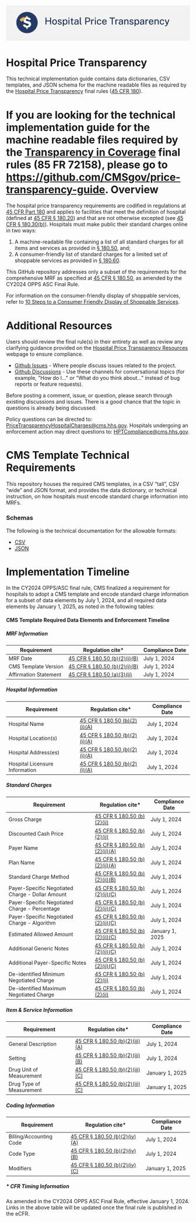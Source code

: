 [![CMS Transparency in Coverage](resources/images/HPT_banner.png?raw=true "Hospital Price Transparency")](https://www.cms.gov/priorities/key-initiatives/hospital-price-transparency)

# Hospital Price Transparency 
This technical implementation guide contains data dictionaries, CSV templates, and JSON schema for the machine readable files as required by the [Hospital Price Transparency](https://www.cms.gov/priorities/key-initiatives/hospital-price-transparency) final rules ([45 CFR 180](https://www.ecfr.gov/current/title-45/subtitle-A/subchapter-E/part-180)).

If you are looking for the technical implementation guide for the machine readable files required by the [Transparency in Coverage](https://www.cms.gov/priorities/key-initiatives/healthplan-price-transparency) final rules (85 FR 72158), please go to https://github.com/CMSgov/price-transparency-guide.
Overview
========

The hospital price transparency requirements are codified in regulations at [45 CFR Part 180](https://www.ecfr.gov/current/title-45/subtitle-A/subchapter-E/part-180) and applies to facilities that meet the definition of hospital (defined at [45 CFR § 180.20](https://www.ecfr.gov/current/title-45/subtitle-A/subchapter-E/part-180/subpart-B/section-180.20)) and that are not otherwise excepted (see [45 CFR § 180.30(b)](https://www.ecfr.gov/current/title-45/part-180/section-180.30#p-180.30(b))).  Hospitals must make public their standard charges online in two ways: 

1.	A machine-readable file containing a list of all standard charges for all items and services as provided in [§ 180.50](https://www.ecfr.gov/current/title-45/subtitle-A/subchapter-E/part-180/subpart-B/section-180.50), and;
1.	A consumer-friendly list of standard charges for a limited set of shoppable services as provided in [§ 180.60](https://www.ecfr.gov/current/title-45/subtitle-A/subchapter-E/part-180/subpart-B/section-180.60).

This GitHub repository addresses only a subset of the requirements for the comprehensive MRF as specified at [45 CFR § 180.50](https://www.ecfr.gov/current/title-45/subtitle-A/subchapter-E/part-180/subpart-B/section-180.50), as amended by the CY2024 OPPS ASC Final Rule.

For information on the consumer-friendly display of shoppable services, refer to [10 Steps to a Consumer Friendly Display of Shoppable Services](https://www.cms.gov/files/document/steps-making-public-standard-charges-shoppable-services.pdf).

Additional Resources
====================

Users should review the final rule(s) in their entirety as well as review any clarifying guidance provided on the [Hospital Price Transparency Resources](https://www.cms.gov/hospital-price-transparency/resources) webpage to ensure compliance.

* [Github Issues](https://guides.github.com/features/issues/) - Where people discuss issues related to the project.
* [Github Discussions](https://github.com/CMSgov/hospital-price-transparency/discussions) - Use these channels for conversational topics (for example, "How do I&hellip;" or "What do you think about&hellip;" instead of bug reports or feature requests).

Before posting a comment, issue, or question, please search through existing discussions and issues. There is a good chance that the topic in questions is already being discussed.

Policy questions can be directed to: PriceTransparencyHospitalCharges@cms.hhs.gov. Hospitals undergoing an enforcement action may direct questions to: HPTCompliance@cms.hhs.gov.

CMS Template Technical Requirements
===================================

This repository houses the required CMS templates, in a CSV “tall”, CSV “wide” and JSON format, and provides the data dictionary, or technical instruction, on how hospitals must encode standard charge information into MRFs.

### Schemas
The following is the technical documentation for the allowable formats:
* [CSV](https://github.com/CMSgov/hospital-price-transparency/tree/master/documentation/CSV)
* [JSON](https://github.com/CMSgov/hospital-price-transparency/tree/master/documentation/JSON)

Implementation Timeline
====================
In the CY2024 OPPS/ASC final rule, CMS finalized a requirement for hospitals to adopt a CMS template and encode standard charge information for a subset of data elements by July 1, 2024, and all required data elements by January 1, 2025, as noted in the following tables:

#### CMS Template Required Data Elements and Enforcement Timeline

#####  MRF Information 
| Requirement | Regulation cite* | Compliance Date |
| ------------- | --------------- | --------------- |
| MRF Date | [45 CFR § 180.50 (b)(2)(i)(B)](#-cfr-timing-information) | July 1, 2024 |
| CMS Template Version | [45 CFR § 180.50 (b)(2)(i)(B)](#-cfr-timing-information) | July 1, 2024 |
| Affirmation Statement | [45 CFR § 180.50 (a)(3)(ii)](#-cfr-timing-information) | July 1, 2024 |
##### Hospital Information 
| Requirement | Regulation cite* | Compliance Date |
| ------------- | --------------- | --------------- |
| Hospital Name | [45 CFR § 180.50 (b)(2)(i)(A)](#-cfr-timing-information) | July 1, 2024 |
| Hospital Location(s) | [45 CFR § 180.50 (b)(2)(i)(A)](#-cfr-timing-information) | July 1, 2024 |
| Hospital Address(es) | [45 CFR § 180.50 (b)(2)(i)(A)](#-cfr-timing-information) | July 1, 2024 |
| Hospital Licensure Information | [45 CFR § 180.50 (b)(2)(i)(A)](#-cfr-timing-information) | July 1, 2024 |
##### Standard Charges
| Requirement | Regulation cite* | Compliance Date |
| ------------- | --------------- | --------------- |
| Gross Charge | [45 CFR § 180.50 (b)(2)(ii)](#-cfr-timing-information) | July 1, 2024 |
| Discounted Cash Price | [45 CFR § 180.50 (b)(2)(ii)](#-cfr-timing-information) | July 1, 2024 |
| Payer Name | [45 CFR § 180.50 (b)(2)(ii)(A)](#-cfr-timing-information) | July 1, 2024 |
| Plan Name | [45 CFR § 180.50 (b)(2)(ii)(A)](#-cfr-timing-information) | July 1, 2024 |
| Standard Charge Method | [45 CFR § 180.50 (b)(2)(ii)(B)](#-cfr-timing-information) | July 1, 2024 |
| Payer-Specific Negotiated Charge - Dollar Amount | [45 CFR § 180.50 (b)(2)(ii)(C)](#-cfr-timing-information) | July 1, 2024 |
| Payer-Specific Negotiated Charge - Percentage | [45 CFR § 180.50 (b)(2)(ii)(C)](#-cfr-timing-information) | July 1, 2024 |
| Payer-Specific Negotiated Charge - Algorithm | [45 CFR § 180.50 (b)(2)(ii)(C)](#-cfr-timing-information) | July 1, 2024 |
| Estimated Allowed Amount | [45 CFR § 180.50 (b)(2)(ii)(C)](#-cfr-timing-information) | January 1, 2025 |
| Additional Generic Notes | [45 CFR § 180.50 (b)(2)(ii)(C)](#-cfr-timing-information) | July 1, 2024 |
| Additional Payer-Specific Notes | [45 CFR § 180.50 (b)(2)(ii)(C)](#-cfr-timing-information) | July 1, 2024 |
| De-identified Minimum Negotiated Charge| [45 CFR § 180.50 (b)(2)(ii)](#-cfr-timing-information) | July 1, 2024 |
| De-identified Maximum Negotiated Charge| [45 CFR § 180.50 (b)(2)(ii)](#-cfr-timing-information) | July 1, 2024 |
##### Item & Service Information
| Requirement | Regulation cite* | Compliance Date |
| ------------- | --------------- | --------------- |
| General Description | [45 CFR § 180.50 (b)(2)(iii)(A)](#-cfr-timing-information) | July 1, 2024 |
| Setting | [45 CFR § 180.50 (b)(2)(iii)(B)](#-cfr-timing-information) | July 1, 2024 |
| Drug Unit of Measurement | [45 CFR § 180.50 (b)(2)(iii)(C)](#-cfr-timing-information) | January 1, 2025 |
| Drug Type of Measurement | [45 CFR § 180.50 (b)(2)(iii)(C)](#-cfr-timing-information) | January 1, 2025 |
##### Coding Information
| Requirement | Regulation cite* | Compliance Date |
| ------------- | --------------- | --------------- |
| Billing/Accounting Code | [45 CFR § 180.50 (b)(2)(iv)(A)](#-cfr-timing-information) | July 1, 2024 |
| Code Type | [45 CFR § 180.50 (b)(2)(iv)(B)](#-cfr-timing-information) | July 1, 2024 |
| Modifiers | [45 CFR § 180.50 (b)(2)(iv)(C)](#-cfr-timing-information) | January 1, 2025 |

##### * CFR Timing Information
As amended in the CY2024 OPPS ASC Final Rule, effective January 1, 2024. Links in the above table will be updated once the final rule is published in the eCFR.
